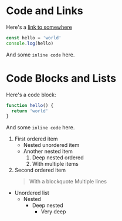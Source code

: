 # Code and Links

Here's a [link to somewhere](https://example.com)

```javascript
const hello = 'world'
console.log(hello)
```

And some `inline code` here.

# Code Blocks and Lists

Here's a code block:

```javascript
function hello() {
  return 'world'
}
```

And some `inline code` here.

1. First ordered item
   * Nested unordered item
   * Another nested item
     1. Deep nested ordered
     2. With multiple items
2. Second ordered item
   > With a blockquote
   > Multiple lines

* Unordered list
  * Nested
    * Deep nested
      * Very deep

